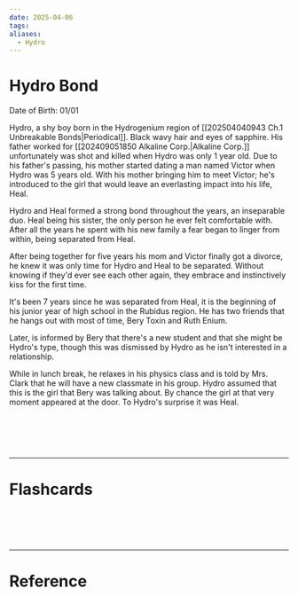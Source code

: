 ```yaml
---
date: 2025-04-06
tags: 
aliases:
  - Hydro
---
```

# Hydro Bond

Date of Birth: 01/01

Hydro, a shy boy born in the Hydrogenium region of [[202504040943 Ch.1 Unbreakable Bonds|Periodical]]. Black wavy hair and eyes of sapphire. His father worked for [[202409051850 Alkaline Corp.|Alkaline Corp.]] unfortunately was shot and killed when Hydro was only 1 year old. Due to his father's passing, his mother started dating a man named Victor when Hydro was 5 years old. With his mother bringing him to meet Victor; he's introduced to the girl that would leave an everlasting impact into his life, Heal.

Hydro and Heal formed a strong bond throughout the years, an inseparable duo. Heal being his sister, the only person he ever felt comfortable with. After all the years he spent with his new family a fear began to linger from within, being separated from Heal.

After being together for five years his mom and Victor finally got a divorce, he knew it was only time for Hydro and Heal to be separated. Without knowing if they'd ever see each other again, they embrace and instinctively kiss for the first time.

It's been 7 years since he was separated from Heal, it is the beginning of his junior year of high school in the Rubidus region. He has two friends that he hangs out with most of time, Bery Toxin and Ruth Enium.

Later, is informed by Bery that there's a new student and that she might be Hydro's type, though this was dismissed by Hydro as he isn't interested in a relationship.

While in lunch break, he relaxes in his physics class and is told by Mrs. Clark that he will have a new classmate in his group. Hydro assumed that this is the girl that Bery was talking about. By chance the girl at that very moment appeared at the door. To Hydro's surprise it was Heal.

# ‌
---
# Flashcards


# ‌
---
# Reference
